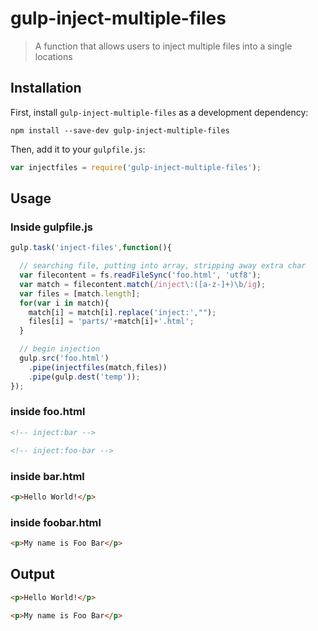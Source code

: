 # gulp-inject-multiple-files
> A function that allows users to inject multiple files into a single locations

## Installation

First, install `gulp-inject-multiple-files` as a development dependency:

```shell
npm install --save-dev gulp-inject-multiple-files
```

Then, add it to your `gulpfile.js`:

```javascript
var injectfiles = require('gulp-inject-multiple-files');
```

## Usage

### Inside gulpfile.js

```javascript
gulp.task('inject-files',function(){

  // searching file, putting into array, stripping away extra char
  var filecontent = fs.readFileSync('foo.html', 'utf8');
  var match = filecontent.match(/inject\:([a-z-]+)\b/ig);
  var files = [match.length];
  for(var i in match){
    match[i] = match[i].replace('inject:',"");
    files[i] = 'parts/'+match[i]+'.html';
  }

  // begin injection
  gulp.src('foo.html')
    .pipe(injectfiles(match,files))
    .pipe(gulp.dest('temp'));
});
```

### inside foo.html

```html
<!-- inject:bar -->

<!-- inject:foo-bar -->
```

### inside bar.html

```html
<p>Hello World!</p>
```

### inside foobar.html

```html
<p>My name is Foo Bar</p>
```

## Output

```html
<p>Hello World!</p>

<p>My name is Foo Bar</p>
```

[npm-url]: https://www.npmjs.com/package/gulp-inject-multiple-files

